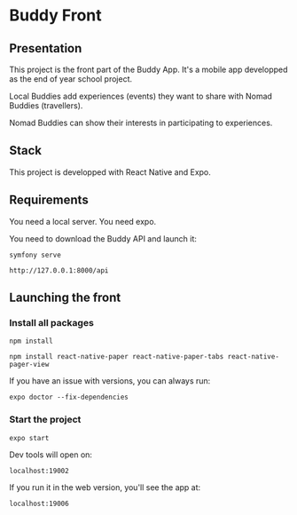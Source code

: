 # Buddy Front

## Presentation

This project is the front part of the Buddy App. It's a mobile app developped as the end of year school project.

Local Buddies add experiences (events) they want to share with Nomad Buddies (travellers).

Nomad Buddies can show their interests in participating to experiences.


## Stack

This project is developped with React Native and Expo.

## Requirements

You need a local server. You need expo.

You need to download the Buddy API and launch it:

    symfony serve

    http://127.0.0.1:8000/api


## Launching the front 

### Install all packages 
    
    npm install

    npm install react-native-paper react-native-paper-tabs react-native-pager-view

If you have an issue with versions, you can always run:

    expo doctor --fix-dependencies

### Start the project

    expo start

Dev tools will open on:

    localhost:19002

If you run it in the web version, you'll see the app at:

    localhost:19006
